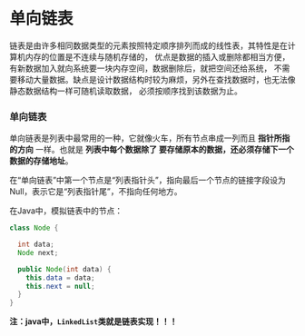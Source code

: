 单向链表
==========================================================
链表是由许多相同数据类型的元素按照特定顺序排列而成的线性表，其特性是在计算机内存的位置是不连续与随机存储的，
优点是数据的插入或删除都相当方便，有新数据加入就向系统要一块内存空间，数据删除后，就把空间还给系统，
不需要移动大量数据。缺点是设计数据结构时较为麻烦，另外在查找数据时，也无法像静态数据结构一样可随机读取数据，
必须按顺序找到该数据为止。

### 单向链表
单向链表是列表中最常用的一种，它就像火车，所有节点串成一列而且 **指针所指的方向** 一样。也就是 **列表中每个数据除了
要存储原本的数据，还必须存储下一个数据的存储地址**。

在“单向链表”中第一个节点是“列表指针头”，指向最后一个节点的链接字段设为Null，表示它是“列表指针尾”，不指向任何地方。

在Java中，模拟链表中的节点：
```java
class Node {

  int data;
  Node next;

  public Node(int data) {
    this.data = data;
    this.next = null;
  }
}
```
**注：java中，`LinkedList`类就是链表实现！！！**
